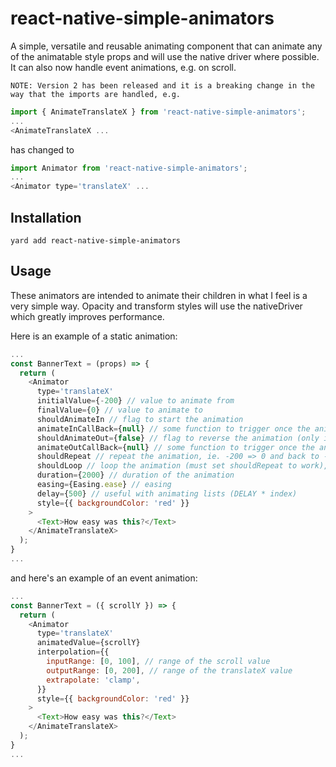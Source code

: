 # react-native-simple-animators

A simple, versatile and reusable animating component that can animate any of the animatable style props and will use the native driver where possible. It can also now handle event animations, e.g. on scroll.

`NOTE: Version 2 has been released and it is a breaking change in the way that the imports are handled, e.g.`

```js
import { AnimateTranslateX } from 'react-native-simple-animators';
...
<AnimateTranslateX ...
```

has changed to

```js
import Animator from 'react-native-simple-animators';
...
<Animator type='translateX' ...
```

## Installation

```shell
yard add react-native-simple-animators
```

## Usage

These animators are intended to animate their children in what I feel is a very simple way.
Opacity and transform styles will use the nativeDriver which greatly improves performance.

Here is an example of a static animation:

```js
...
const BannerText = (props) => {
  return (
    <Animator
      type='translateX'
      initialValue={-200} // value to animate from
      finalValue={0} // value to animate to
      shouldAnimateIn // flag to start the animation
      animateInCallBack={null} // some function to trigger once the animation has ended
      shouldAnimateOut={false} // flag to reverse the animation (only if shouldAnimateIn was previously set)
      animateOutCallBack={null} // some function to trigger once the animation has ended
      shouldRepeat // repeat the animation, ie. -200 => 0 and back to -200 etc.
      shouldLoop // loop the animation (must set shouldRepeat to work), ie. -200 => 0 => reset to 0 => -200 => 0 etc.
      duration={2000} // duration of the animation
      easing={Easing.ease} // easing
      delay={500} // useful with animating lists (DELAY * index)
      style={{ backgroundColor: 'red' }}
    >
      <Text>How easy was this?</Text>
    </AnimateTranslateX>
  );
}
...
```

and here's an example of an event animation:

```js
...
const BannerText = ({ scrollY }) => {
  return (
    <Animator
      type='translateX'
      animatedValue={scrollY}
      interpolation={{
        inputRange: [0, 100], // range of the scroll value
        outputRange: [0, 200], // range of the translateX value
        extrapolate: 'clamp',
      }}
      style={{ backgroundColor: 'red' }}
    >
      <Text>How easy was this?</Text>
    </AnimateTranslateX>
  );
}
...
```
